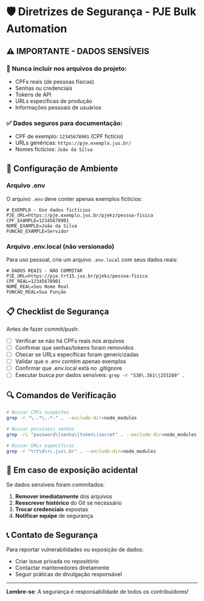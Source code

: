 # 🛡️ Diretrizes de Segurança - PJE Bulk Automation

## ⚠️ IMPORTANTE - DADOS SENSÍVEIS

### 🚨 Nunca incluir nos arquivos do projeto:
- CPFs reais (de pessoas físicas)
- Senhas ou credenciais
- Tokens de API
- URLs específicas de produção
- Informações pessoais de usuários

### ✅ Dados seguros para documentação:
- CPF de exemplo: `12345678901` (CPF fictício)
- URLs genéricas: `https://pje.exemplo.jus.br/`
- Nomes fictícios: `João da Silva`

## 🔐 Configuração de Ambiente

### Arquivo .env
O arquivo `.env` deve conter apenas exemplos fictícios:
```env
# EXEMPLO - Use dados fictícios
PJE_URL=https://pje.exemplo.jus.br/pjekz/pessoa-fisica
CPF_EXAMPLE=12345678901
NOME_EXAMPLE=João da Silva
FUNCAO_EXAMPLE=Servidor
```

### Arquivo .env.local (não versionado)
Para uso pessoal, crie um arquivo `.env.local` com seus dados reais:
```env
# DADOS REAIS - NÃO COMMITAR
PJE_URL=https://pje.trt15.jus.br/pjekz/pessoa-fisica
CPF_REAL=12345678901
NOME_REAL=Seu Nome Real
FUNCAO_REAL=Sua Função
```

## 📋 Checklist de Segurança

Antes de fazer commit/push:

- [ ] Verificar se não há CPFs reais nos arquivos
- [ ] Confirmar que senhas/tokens foram removidos
- [ ] Checar se URLs específicas foram genericizadas
- [ ] Validar que o .env contém apenas exemplos
- [ ] Confirmar que .env.local está no .gitignore
- [ ] Executar busca por dados sensíveis: `grep -r "530\.361\|255289" .`

## 🔍 Comandos de Verificação

```bash
# Buscar CPFs suspeitos
grep -r "\..*\..*-" . --exclude-dir=node_modules

# Buscar possíveis senhas
grep -ri "password\|senha\|token\|secret" . --exclude-dir=node_modules

# Buscar URLs específicas
grep -r "trt\d\+\.jus\.br" . --exclude-dir=node_modules
```

## 🚨 Em caso de exposição acidental

Se dados sensíveis foram commitados:

1. **Remover imediatamente** dos arquivos
2. **Reescrever histórico** do Git se necessário
3. **Trocar credenciais** expostas
4. **Notificar equipe** de segurança

## 📞 Contato de Segurança

Para reportar vulnerabilidades ou exposição de dados:
- Criar issue privada no repositório
- Contactar mantenedores diretamente
- Seguir práticas de divulgação responsável

---

**Lembre-se**: A segurança é responsabilidade de todos os contribuidores!
